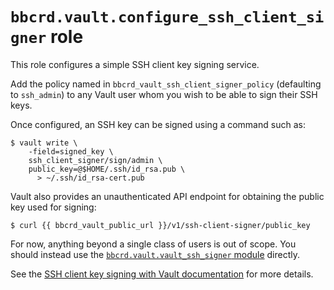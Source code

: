 `bbcrd.vault.configure_ssh_client_signer` role
==============================================

This role configures a simple SSH client key signing service.

Add the policy named in `bbcrd_vault_ssh_client_signer_policy` (defaulting to
`ssh_admin`) to any Vault user whom you wish to be able to sign their SSH keys.

Once configured, an SSH key can be signed using a command such as:

    $ vault write \
        -field=signed_key \
        ssh_client_signer/sign/admin \
        public_key=@$HOME/.ssh/id_rsa.pub \
          > ~/.ssh/id_rsa-cert.pub

Vault also provides an unauthenticated API endpoint for obtaining the public
key used for signing:

    $ curl {{ bbcrd_vault_public_url }}/v1/ssh-client-signer/public_key

For now, anything beyond a single class of users is out of scope. You should
instead use the [`bbcrd.vault.vault_ssh_signer`
module](../../plugins/modules/vault_ssh_signer.py) directly.

See the [SSH client key signing with Vault
documentation](../../docs/ssh_client_key_signing.md) for more details.
